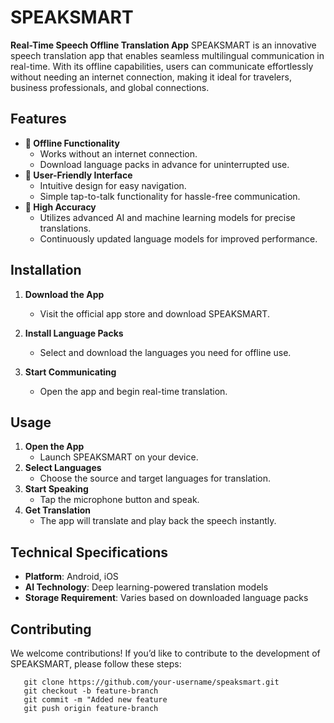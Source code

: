 # SPEAKSMART

**Real-Time Speech Offline Translation App**
SPEAKSMART is an innovative speech translation app that enables seamless multilingual communication in real-time. With its offline capabilities, users can communicate effortlessly without needing an internet connection, making it ideal for travelers, business professionals, and global connections.


## Features
- **🔹 Offline Functionality**
  - Works without an internet connection.
  - Download language packs in advance for uninterrupted use.
- **🔹 User-Friendly Interface**
  - Intuitive design for easy navigation.
  - Simple tap-to-talk functionality for hassle-free communication.
- **🔹 High Accuracy**
  - Utilizes advanced AI and machine learning models for precise translations.
  - Continuously updated language models for improved performance.


## Installation
1. **Download the App**
   - Visit the official app store and download SPEAKSMART.

2. **Install Language Packs**
   - Select and download the languages you need for offline use.

3. **Start Communicating**
   - Open the app and begin real-time translation.


## Usage
1. **Open the App**
   - Launch SPEAKSMART on your device.
2. **Select Languages**
   - Choose the source and target languages for translation.
3. **Start Speaking**
   - Tap the microphone button and speak.
4. **Get Translation**
   - The app will translate and play back the speech instantly.


## Technical Specifications
- **Platform**: Android, iOS
- **AI Technology**: Deep learning-powered translation models
- **Storage Requirement**: Varies based on downloaded language packs


## Contributing
We welcome contributions! If you’d like to contribute to the development of SPEAKSMART, please follow these steps:
```
   git clone https://github.com/your-username/speaksmart.git
   git checkout -b feature-branch
   git commit -m "Added new feature
   git push origin feature-branch
